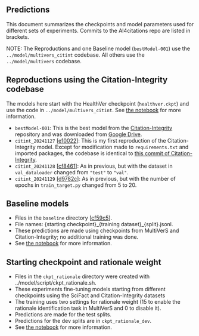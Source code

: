 ## Predictions

This document summarizes the checkpoints and model parameters used for different sets of experiments.
Commits to the AI4citations repo are listed in brackets.

NOTE: The Reproductions and one Baseline model (`bestModel-001`) use the `../model/multivers_citint` codebase. All others use the `../model/multivers` codebase.

## Reproductions using the Citation-Integrity codebase

The models here start with the HealthVer checkpoint (`healthver.ckpt`) and use the code in `../model/multivers_citint`.
See [the notebook](../doc/02_Reproduction-of-Citation-Integrity.ipynb) for more information.

- `bestModel-001`: This is the best model from the [Citation-Integrity](https://github.com/ScienceNLP-Lab/Citation-Integrity) repository and was downloaded from [Google Drive](https://drive.google.com/drive/u/0/folders/11b6Z8iv2FXObWmLaqfYzgUQsaL4QgTT2?q=parent:11b6Z8iv2FXObWmLaqfYzgUQsaL4QgTT2).
- `citint_20241127` [[e10022](https://github.com/jedick/AI4citations/commit/e10022ecc4a24646708f6dd81e40f20208d62860)]: This is my first reproduction of the Citation-Integrity model. Except for modification made to `requirements.txt` and imported packages, the codebase is identical to [this commit of Citation-Integrity](https://github.com/ScienceNLP-Lab/Citation-Integrity/commit/277152f9dfe3873455220f4cd15269474ab15617).
- `citint_20241128` [[cf8461](https://github.com/jedick/AI4citations/commit/cf846148c39557c45d99e2fcbb3409adea4fede3)]: As in previous, but with the dataset in `val_dataloader` changed from `"test"` to `"val"`.
- `citint_20241129` [[d9782c](https://github.com/jedick/AI4citations/commit/d9782c98b4a017522388b11aafd25bec03507216)]: As in previous, but with the number of epochs in `train_target.py` changed from 5 to 20.

## Baseline models

- Files in the `baseline` directory [[cf59c5](https://github.com/jedick/AI4citations/commit/cf59c51ab8d022070d65716bda1cbe4d704c9a51)].
- File names: {starting checkpoint}\_{training dataset}\_{split}.jsonl.
- These predictions are made using checkpoints from MultiVerS and Citation-Integrity; no additional training was done.
- See [the notebook](../doc/07_Baselines.ipynb) for more information.

## Starting checkpoint and rationale weight

- Files in the `ckpt_rationale` directory were created with ../model/script/ckpt_rationale.sh.
- These experiments fine-tuning models starting from different checkpoints using the SciFact and Citation-Integrity datasets
- The training uses two settings for rationale weight (15 to enable the rationale identification task in MultiVerS and 0 to disable it).
- Predictions are made for the test splits.
- Predictions for the dev splits are in `ckpt_rationale_dev`.
- See [the notebook](../doc/08_Checkpoints_and_Rationale_Weight.ipynb) for more information.

